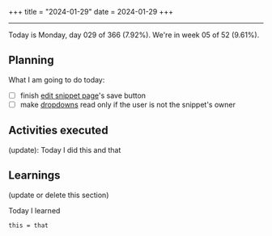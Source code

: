 +++
title = "2024-01-29"
date = 2024-01-29
+++

---

Today is Monday, day 029 of 366 (7.92%). We're in week 05 of 52 (9.61%).

## Planning

What I am going to do today:

- [ ] finish [edit snippet page](https://github.com/OmnicodeSolutions/luisa_drf_flutter_client/blob/main/lib/edit_snippet.dart)'s save button
- [ ] make [dropdowns](https://github.com/OmnicodeSolutions/luisa_drf_flutter_client/blob/ab2e876bc3079127b01983f32ff9eb557de71c3b/lib/edit_snippet.dart#L192C21-L234C23) read only if the user is not the snippet's owner

## Activities executed

(update): Today I did this and that

## Learnings

(update or delete this section)

Today I learned
```
this = that
```
